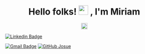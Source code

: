 
<h1 align="center">Hello folks! <img src="https://raw.githubusercontent.com/Miraragal/MiriamAragon/master/wave.gif" width="30px"> , I'm Miriam</h1>
<p align="center">
<a href=https://linkedin.com/in/miriamarag0n target="blank"><img align="center" src=https://cdn.jsdelivr.net/npm/simple-icons@3.0.1/icons/linkedin.svg alt="miraragal" height="20" width="20" /></a>
  
[![Linkedin Badge](https://img.shields.io/badge/-miriamaragon-blue?style=flat-square&logo=Linkedin&logoColor=white&link=https://www.linkedin.com/in/miriamarag0n/)](https://www.linkedin.com/in/miriamarag0n/)

[![Gmail Badge](https://img.shields.io/badge/-josuecedeno@gmail.com-c14438?style=flat-square&logo=Gmail&logoColor=white&link=mailto:josuecedeno@gmail.com)](mailto:josuecedeno@gmail.com) [![GitHub Josue](https://img.shields.io/github/followers/mister-josuecedeno?label=follow&style=social)](https://github.com/mister-josuecedeno)

</p>
